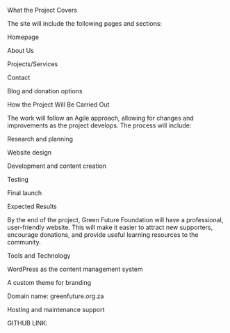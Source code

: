 What the Project Covers

The site will include the following pages and sections:

Homepage

About Us

Projects/Services

Contact

Blog and donation options

How the Project Will Be Carried Out

The work will follow an Agile approach, allowing for changes and improvements as the project develops. The process will include:

Research and planning

Website design

Development and content creation

Testing

Final launch

Expected Results

By the end of the project, Green Future Foundation will have a professional, user-friendly website. This will make it easier to attract new supporters, encourage donations, and provide useful learning resources to the community.

Tools and Technology

WordPress as the content management system

A custom theme for branding

Domain name: greenfuture.org.za

Hosting and maintenance support

GITHUB LINK:
